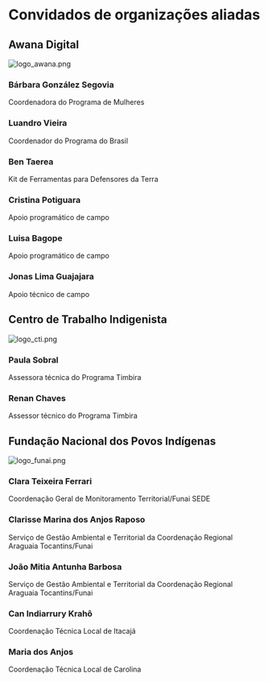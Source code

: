 
# Convidados de organizações aliadas


## Awana Digital


![logo_awana.png](https://prod-files-secure.s3.us-west-2.amazonaws.com/e294c517-062c-4d9d-9b6a-e105c195d06a/9157b774-2567-434d-b5b3-d215cb7d94e8/logo_awana.png?X-Amz-Algorithm=AWS4-HMAC-SHA256&X-Amz-Content-Sha256=UNSIGNED-PAYLOAD&X-Amz-Credential=ASIAZI2LB4662HI76QJW%2F20250517%2Fus-west-2%2Fs3%2Faws4_request&X-Amz-Date=20250517T002810Z&X-Amz-Expires=3600&X-Amz-Security-Token=IQoJb3JpZ2luX2VjEJj%2F%2F%2F%2F%2F%2F%2F%2F%2F%2FwEaCXVzLXdlc3QtMiJIMEYCIQDFyBhECNj%2FlampmGIf9bpfPQlp66AnqaX8Gx8sqSmGjwIhAKKX3EZip89GpfI%2Fv3R67NsbCYNccKrOUMdZyDvDzXVnKv8DCFEQABoMNjM3NDIzMTgzODA1IgyEp7nmfMiOpT7acLAq3AOy0%2FUGhSMoUVDLY3peRvVR9qzMuXyofeS2DRtX6IDIoBKK0JqEFPRcOpSQJgXLkQidzf59QemUvEIxzbnj7mZWi1r3%2BDH5yWTRkCEX4t9BVsQCIe4aNeKTwUEIFViZ%2F%2Fmr2sFyZWhlt5bu6iWRUcOWqHaRBc7EbM4jUcl%2FpZXVH2tchUiWZKKC5KpjFbAr18ndWIuQFsJsdZLdCyHE3tpo13SsUWK8n%2B3AWji0eGhievQjWOfr1M%2FGYDAYqmKQrkF5f%2Bni0zBMMyyUeAB9uxjs3gpJPKCk%2FbWYY7JgjWabC9gCMdkmsB2rc5l0bT%2FL%2BX5odDHFKW6X99N60U50UUTk5%2FtlmQ9b6GU6MC3Sy9nIPloAIBvf9EVR5k4Kk%2FBqUpsy7mwHqJYGIaCVxCj4O6f9ojwjPyljyyTbV3NJCsxTL1uRI1w0kixVjsXWMjXtRY4Q5AbPij4MB76b90X%2BkEjy4GPIyq%2BvyxxcYA%2BKDEBWV3nIkJUHaXSxWxRlBcXrxwTpJLH1maBBSI%2FuYThKOyDGWHoxZ9KdS2PUfxx1d7pxcofnfTmETGJ7MqyVisbSF%2BErrgB7oXVZeVj%2Bqur8FmOHuNn5L13J%2F6FlWTbrWABPCvFXvpXw%2Fq7llgTbbTDToJ%2FBBjqkAb33jq4SyyeOxGAS9Z0R7qQhqkNK1buLA5b4wfE%2FVFfmps1XoIeeHI1gCWom0EzMbQ7PHhJTbS6eo87GTW7zS2QKtirQvr%2FlpmVZm17X7E%2F2anEQaU9IKtE8ougwmscmbEKBp5sz30Ur2wzIn3rAbs7CZAgZ%2F4PHd0Amyy1X3mDlkitOHZGfhyNeQtF5nFbX5Z%2FTJkS%2BSBm4RVxxKgq09d%2BDm5On&X-Amz-Signature=1a776e3d16c1b16e1498ae4a066fc1c952d330c8153012a5d376568bc0fcf359&X-Amz-SignedHeaders=host&x-id=GetObject)


### Bárbara González Segovia


Coordenadora do Programa de Mulheres


### Luandro Vieira


Coordenador do Programa do Brasil


### Ben Taerea


Kit de Ferramentas para Defensores da Terra


### Cristina Potiguara


Apoio programático de campo


### Luisa Bagope


Apoio programático de campo


### Jonas Lima Guajajara


Apoio técnico de campo


## Centro de Trabalho Indigenista


![logo_cti.png](https://prod-files-secure.s3.us-west-2.amazonaws.com/e294c517-062c-4d9d-9b6a-e105c195d06a/bc29eea0-006e-4818-acbb-7e01f9c387c6/logo_cti.png?X-Amz-Algorithm=AWS4-HMAC-SHA256&X-Amz-Content-Sha256=UNSIGNED-PAYLOAD&X-Amz-Credential=ASIAZI2LB4662HI76QJW%2F20250517%2Fus-west-2%2Fs3%2Faws4_request&X-Amz-Date=20250517T002810Z&X-Amz-Expires=3600&X-Amz-Security-Token=IQoJb3JpZ2luX2VjEJj%2F%2F%2F%2F%2F%2F%2F%2F%2F%2FwEaCXVzLXdlc3QtMiJIMEYCIQDFyBhECNj%2FlampmGIf9bpfPQlp66AnqaX8Gx8sqSmGjwIhAKKX3EZip89GpfI%2Fv3R67NsbCYNccKrOUMdZyDvDzXVnKv8DCFEQABoMNjM3NDIzMTgzODA1IgyEp7nmfMiOpT7acLAq3AOy0%2FUGhSMoUVDLY3peRvVR9qzMuXyofeS2DRtX6IDIoBKK0JqEFPRcOpSQJgXLkQidzf59QemUvEIxzbnj7mZWi1r3%2BDH5yWTRkCEX4t9BVsQCIe4aNeKTwUEIFViZ%2F%2Fmr2sFyZWhlt5bu6iWRUcOWqHaRBc7EbM4jUcl%2FpZXVH2tchUiWZKKC5KpjFbAr18ndWIuQFsJsdZLdCyHE3tpo13SsUWK8n%2B3AWji0eGhievQjWOfr1M%2FGYDAYqmKQrkF5f%2Bni0zBMMyyUeAB9uxjs3gpJPKCk%2FbWYY7JgjWabC9gCMdkmsB2rc5l0bT%2FL%2BX5odDHFKW6X99N60U50UUTk5%2FtlmQ9b6GU6MC3Sy9nIPloAIBvf9EVR5k4Kk%2FBqUpsy7mwHqJYGIaCVxCj4O6f9ojwjPyljyyTbV3NJCsxTL1uRI1w0kixVjsXWMjXtRY4Q5AbPij4MB76b90X%2BkEjy4GPIyq%2BvyxxcYA%2BKDEBWV3nIkJUHaXSxWxRlBcXrxwTpJLH1maBBSI%2FuYThKOyDGWHoxZ9KdS2PUfxx1d7pxcofnfTmETGJ7MqyVisbSF%2BErrgB7oXVZeVj%2Bqur8FmOHuNn5L13J%2F6FlWTbrWABPCvFXvpXw%2Fq7llgTbbTDToJ%2FBBjqkAb33jq4SyyeOxGAS9Z0R7qQhqkNK1buLA5b4wfE%2FVFfmps1XoIeeHI1gCWom0EzMbQ7PHhJTbS6eo87GTW7zS2QKtirQvr%2FlpmVZm17X7E%2F2anEQaU9IKtE8ougwmscmbEKBp5sz30Ur2wzIn3rAbs7CZAgZ%2F4PHd0Amyy1X3mDlkitOHZGfhyNeQtF5nFbX5Z%2FTJkS%2BSBm4RVxxKgq09d%2BDm5On&X-Amz-Signature=0a380165b1e90f58437f746386dcafa4cf3afcb111e3e033783fd1959a64b496&X-Amz-SignedHeaders=host&x-id=GetObject)


### Paula Sobral


Assessora técnica do Programa Timbira


### Renan Chaves


Assessor técnico do Programa Timbira


## Fundação Nacional dos Povos Indígenas


![logo_funai.png](https://prod-files-secure.s3.us-west-2.amazonaws.com/e294c517-062c-4d9d-9b6a-e105c195d06a/522594e4-2c4b-4f20-9ec2-ac290fa6e6a2/logo_funai.png?X-Amz-Algorithm=AWS4-HMAC-SHA256&X-Amz-Content-Sha256=UNSIGNED-PAYLOAD&X-Amz-Credential=ASIAZI2LB4662HI76QJW%2F20250517%2Fus-west-2%2Fs3%2Faws4_request&X-Amz-Date=20250517T002810Z&X-Amz-Expires=3600&X-Amz-Security-Token=IQoJb3JpZ2luX2VjEJj%2F%2F%2F%2F%2F%2F%2F%2F%2F%2FwEaCXVzLXdlc3QtMiJIMEYCIQDFyBhECNj%2FlampmGIf9bpfPQlp66AnqaX8Gx8sqSmGjwIhAKKX3EZip89GpfI%2Fv3R67NsbCYNccKrOUMdZyDvDzXVnKv8DCFEQABoMNjM3NDIzMTgzODA1IgyEp7nmfMiOpT7acLAq3AOy0%2FUGhSMoUVDLY3peRvVR9qzMuXyofeS2DRtX6IDIoBKK0JqEFPRcOpSQJgXLkQidzf59QemUvEIxzbnj7mZWi1r3%2BDH5yWTRkCEX4t9BVsQCIe4aNeKTwUEIFViZ%2F%2Fmr2sFyZWhlt5bu6iWRUcOWqHaRBc7EbM4jUcl%2FpZXVH2tchUiWZKKC5KpjFbAr18ndWIuQFsJsdZLdCyHE3tpo13SsUWK8n%2B3AWji0eGhievQjWOfr1M%2FGYDAYqmKQrkF5f%2Bni0zBMMyyUeAB9uxjs3gpJPKCk%2FbWYY7JgjWabC9gCMdkmsB2rc5l0bT%2FL%2BX5odDHFKW6X99N60U50UUTk5%2FtlmQ9b6GU6MC3Sy9nIPloAIBvf9EVR5k4Kk%2FBqUpsy7mwHqJYGIaCVxCj4O6f9ojwjPyljyyTbV3NJCsxTL1uRI1w0kixVjsXWMjXtRY4Q5AbPij4MB76b90X%2BkEjy4GPIyq%2BvyxxcYA%2BKDEBWV3nIkJUHaXSxWxRlBcXrxwTpJLH1maBBSI%2FuYThKOyDGWHoxZ9KdS2PUfxx1d7pxcofnfTmETGJ7MqyVisbSF%2BErrgB7oXVZeVj%2Bqur8FmOHuNn5L13J%2F6FlWTbrWABPCvFXvpXw%2Fq7llgTbbTDToJ%2FBBjqkAb33jq4SyyeOxGAS9Z0R7qQhqkNK1buLA5b4wfE%2FVFfmps1XoIeeHI1gCWom0EzMbQ7PHhJTbS6eo87GTW7zS2QKtirQvr%2FlpmVZm17X7E%2F2anEQaU9IKtE8ougwmscmbEKBp5sz30Ur2wzIn3rAbs7CZAgZ%2F4PHd0Amyy1X3mDlkitOHZGfhyNeQtF5nFbX5Z%2FTJkS%2BSBm4RVxxKgq09d%2BDm5On&X-Amz-Signature=a4a9020eea4ac4fcfb2374e99f113a32005c586b4169d47b6ca3915ba9108bb7&X-Amz-SignedHeaders=host&x-id=GetObject)


### Clara Teixeira Ferrari


Coordenação Geral de Monitoramento Territorial/Funai SEDE


### Clarisse Marina dos Anjos Raposo


Serviço de Gestão Ambiental e Territorial da Coordenação Regional Araguaia Tocantins/Funai


### João Mitia Antunha Barbosa


Serviço de Gestão Ambiental e Territorial da Coordenação Regional Araguaia Tocantins/Funai


### Can Indiarrury Krahô


Coordenação Técnica Local de Itacajá


### Maria dos Anjos


Coordenação Técnica Local de Carolina

